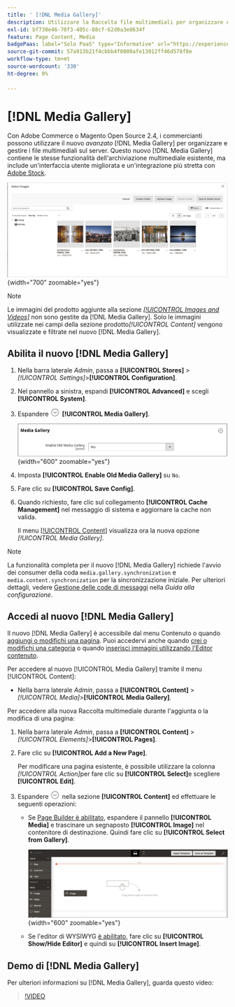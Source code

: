 ```yaml
---
title: ' [!DNL Media Gallery]'
description: Utilizzare la Raccolta file multimediali per organizzare e gestire i file multimediali sul server.
exl-id: bf730e46-70f3-405c-88cf-62d0a3e8634f
feature: Page Content, Media
badgePaas: label="Solo PaaS" type="Informative" url="https://experienceleague.adobe.com/it/docs/commerce/user-guides/product-solutions" tooltip="Applicabile solo ai progetti Adobe Commerce on Cloud (infrastruttura PaaS gestita da Adobe) e ai progetti on-premise."
source-git-commit: 57a913b21f4cbbb4f0800afe13012ff46d578f8e
workflow-type: tm+mt
source-wordcount: '330'
ht-degree: 0%

---
```


# [!DNL Media Gallery]

Con Adobe Commerce o Magento Open Source 2.4, i commercianti possono utilizzare il nuovo _avanzato_ [!DNL Media Gallery] per organizzare e gestire i file multimediali sul server. Questo nuovo [!DNL Media Gallery] contiene le stesse funzionalità dell&#39;archiviazione multimediale esistente, ma include un&#39;interfaccia utente migliorata e un&#39;integrazione più stretta con [Adobe Stock][adobe-stock].

![Immagini visualizzate nella griglia di Media Gallery](./assets/media-gallery-grid.png){width="700" zoomable="yes"}

>[!NOTE]
>
>Le immagini del prodotto aggiunte alla sezione [_[!UICONTROL Images and Videos]_](../catalog/product-image.md#upload-an-image) non sono gestite da [!DNL Media Gallery]. Solo le immagini utilizzate nei campi della sezione prodotto&#x200B;_[!UICONTROL Content]_ vengono visualizzate e filtrate nel nuovo [!DNL Media Gallery].

## Abilita il nuovo [!DNL Media Gallery]

1. Nella barra laterale _Admin_, passa a **[!UICONTROL Stores]** > _[!UICONTROL Settings]_>**[!UICONTROL Configuration]**.

1. Nel pannello a sinistra, espandi **[!UICONTROL Advanced]** e scegli **[!UICONTROL System]**.

1. Espandere ![Selettore di espansione](../assets/icon-display-expand.png) **[!UICONTROL Media Gallery]**.

   ![Configurazione avanzata - [!DNL Media Gallery]](./assets/system-media-gallery.png){width="600" zoomable="yes"}

1. Imposta **[!UICONTROL Enable Old Media Gallery]** su `No`.

1. Fare clic su **[!UICONTROL Save Config]**.

1. Quando richiesto, fare clic sul collegamento **[!UICONTROL Cache Management]** nel messaggio di sistema e aggiornare la cache non valida.

   Il menu [[!UICONTROL Content]](/help/content-design/content-menu.md) visualizza ora la nuova opzione _[!UICONTROL Media Gallery]_.

>[!NOTE]
>
>La funzionalità completa per il nuovo [!DNL Media Gallery] richiede l&#39;avvio dei consumer della coda `media.gallery.synchronization` e `media.content.synchronization` per la sincronizzazione iniziale. Per ulteriori dettagli, vedere [Gestione delle code di messaggi](https://experienceleague.adobe.com/docs/commerce-operations/configuration-guide/message-queues/manage-message-queues.html?lang=it) nella _Guida alla configurazione_.

## Accedi al nuovo [!DNL Media Gallery]

Il nuovo [!DNL Media Gallery] è accessibile dal menu Contenuto o quando [aggiungi o modifichi una pagina](/help/content-design/page-add.md). Puoi accedervi anche quando [crei o modifichi una categoria](/help/catalog/category-create.md) o quando [inserisci immagini utilizzando l&#39;Editor contenuto](/help/content-design/editor-insert-image.md).

Per accedere al nuovo [!UICONTROL Media Gallery] tramite il menu [!UICONTROL Content]:

- Nella barra laterale _Admin_, passa a **[!UICONTROL Content]** > _[!UICONTROL Media]_>**[!UICONTROL Media Gallery]**.

Per accedere alla nuova Raccolta multimediale durante l&#39;aggiunta o la modifica di una pagina:

1. Nella barra laterale _Admin_, passa a **[!UICONTROL Content]** > _[!UICONTROL Elements]_>**[!UICONTROL Pages]**.

1. Fare clic su **[!UICONTROL Add a New Page]**.

   Per modificare una pagina esistente, è possibile utilizzare la colonna _[!UICONTROL Action]_&#x200B;per fare clic su **[!UICONTROL Select]**&#x200B;e scegliere **[!UICONTROL Edit]**.

1. Espandere ![Il selettore di espansione](../assets/icon-display-expand.png) nella sezione **[!UICONTROL Content]** ed effettuare le seguenti operazioni:

   - Se [Page Builder è abilitato](../page-builder/setup.md), espandere il pannello **[!UICONTROL Media]** e trascinare un segnaposto **[!UICONTROL Image]** nel contenitore di destinazione. Quindi fare clic su **[!UICONTROL Select from Gallery]**.

     ![Trascina immagine nell&#39;area di visualizzazione](./assets/pb-media-image-drag.png){width="600" zoomable="yes"}

   - Se l&#39;editor di WYSIWYG [è abilitato](/help/content-design/editor.md), fare clic su **[!UICONTROL Show/Hide Editor]** e quindi su **[!UICONTROL Insert Image]**.

## Demo di [!DNL Media Gallery]

Per ulteriori informazioni su [!DNL Media Gallery], guarda questo video:

>[!VIDEO](https://video.tv.adobe.com/v/343785?quality=12&learn=on)

[adobe-stock]: https://stock.adobe.com

